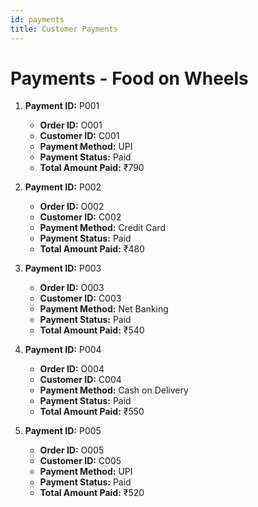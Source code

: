 ```yaml
---
id: payments
title: Customer Payments
---
```


# Payments - Food on Wheels

1. **Payment ID:** P001

   - **Order ID:** O001
   - **Customer ID:** C001
   - **Payment Method:** UPI
   - **Payment Status:** Paid
   - **Total Amount Paid:** ₹790

2. **Payment ID:** P002

   - **Order ID:** O002
   - **Customer ID:** C002
   - **Payment Method:** Credit Card
   - **Payment Status:** Paid
   - **Total Amount Paid:** ₹480

3. **Payment ID:** P003

   - **Order ID:** O003
   - **Customer ID:** C003
   - **Payment Method:** Net Banking
   - **Payment Status:** Paid
   - **Total Amount Paid:** ₹540

4. **Payment ID:** P004

   - **Order ID:** O004
   - **Customer ID:** C004
   - **Payment Method:** Cash on Delivery
   - **Payment Status:** Paid
   - **Total Amount Paid:** ₹550

5. **Payment ID:** P005
   - **Order ID:** O005
   - **Customer ID:** C005
   - **Payment Method:** UPI
   - **Payment Status:** Paid
   - **Total Amount Paid:** ₹520
